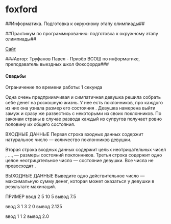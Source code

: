 # foxford
##Информатика. Подготовка к окружному этапу олимпиады##

##Практикум по программированию: подготовка к окружному этапу олимпиады##

<p>
    <a href="https://foxford.ru/courses/995/lessons/28399">Сайт</a>
</p>

###Автор: Труфанов Павел - Призёр ВСОШ по информатике, преподаватель выездных школ Фоксфорда###

#### Свадьбы ####

Ограничение по времени работы: 1 секунда

Одна очень предприимчивая и симпатичная девушка решила собрать себе денег на роскошную жизнь. 
У нее есть  поклонников, про каждого из них она узнала размер его состояния . 
Девушка намерена выйти замуж и сразу же развестись с некоторыми из своих поклонников. 
По законам страны в случае развода каждый из супругов получает ровно половину их общего состояния.

ВХОДНЫЕ ДАННЫЕ
Первая строка входных данных содержит натуральное число  — количество поклонников девушки.

Вторая строка входных данных содержит  целых неотрицательных чисел , …,  — размеры состояний поклонников. 
Третья строка содержит одно целое неотрицательное число  — состояние девушки. Все числа не превосходят .

ВЫХОДНЫЕ ДАННЫЕ
Выведите одно действительное число — максимальную сумму денег, которая может оказаться у девушки в результате махинаций.

ПРИМЕР
ввод
2
5 10
5
вывод
7.5

ввод
3
1 3 2
0
вывод
2.125

ввод
1
1
2
вывод
2.0
